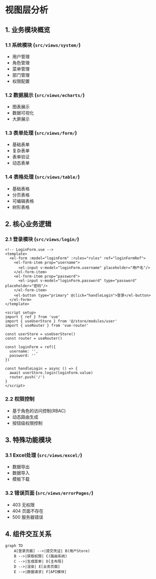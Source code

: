# 视图层分析

## 1. 业务模块概览

### 1.1 系统模块 (`src/views/system/`)
- 用户管理
- 角色管理
- 菜单管理
- 部门管理
- 权限配置

### 1.2 数据展示 (`src/views/echarts/`)
- 图表展示
- 数据可视化
- 大屏展示

### 1.3 表单处理 (`src/views/form/`)
- 基础表单
- 复杂表单
- 表单验证
- 动态表单

### 1.4 表格处理 (`src/views/table/`)
- 基础表格
- 分页表格
- 可编辑表格
- 树形表格

## 2. 核心业务逻辑

### 2.1 登录模块 (`src/views/login/`)
```vue
<!-- LoginForm.vue -->
<template>
  <el-form :model="loginForm" :rules="rules" ref="loginFormRef">
    <el-form-item prop="username">
      <el-input v-model="loginForm.username" placeholder="用户名"/>
    </el-form-item>
    <el-form-item prop="password">
      <el-input v-model="loginForm.password" type="password" placeholder="密码"/>
    </el-form-item>
    <el-button type="primary" @click="handleLogin">登录</el-button>
  </el-form>
</template>

<script setup>
import { ref } from 'vue'
import { useUserStore } from '@/store/modules/user'
import { useRouter } from 'vue-router'

const userStore = useUserStore()
const router = useRouter()

const loginForm = ref({
  username: '',
  password: ''
})

const handleLogin = async () => {
  await userStore.login(loginForm.value)
  router.push('/')
}
</script>
```

### 2.2 权限控制
- 基于角色的访问控制(RBAC)
- 动态路由生成
- 按钮级权限控制

## 3. 特殊功能模块

### 3.1 Excel处理 (`src/views/excel/`)
- 数据导出
- 数据导入
- 模板下载

### 3.2 错误页面 (`src/views/errorPages/`)
- 403 无权限
- 404 页面不存在
- 500 服务器错误

## 4. 组件交互关系
```mermaid
graph TD
    A[登录页面] -->|提交凭证| B(用户Store)
    B -->|获取权限| C(路由系统)
    C -->|生成菜单| D[主布局]
    D -->|渲染| E[业务页面]
    E -->|数据请求| F[API模块]